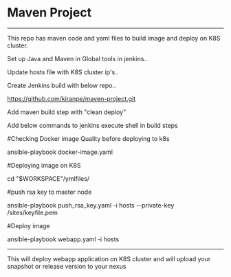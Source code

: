 # Maven Project
------------------------
This repo has maven code and yaml files to build image and deploy on K8S cluster.

Set up Java and Maven in Global tools in jenkins..

Update hosts file with K8S cluster ip's..

Create Jenkins build with below repo..

https://github.com/kiranpe/maven-project.git

Add maven build step with "clean deploy"

Add below commands to jenkins execute shell in build steps

#Checking Docker image Quality before deploying to k8s

ansible-playbook docker-image.yaml

#Deploying image on K8S

cd "$WORKSPACE"/ymlfiles/

#push rsa key to master node

ansible-playbook push_rsa_key.yaml -i hosts --private-key /sites/keyfile.pem

#Deploy image

ansible-playbook webapp.yaml -i hosts

----------------------------------------------------------------------

This will deploy webapp application on K8S cluster and will upload your snapshot or release version to your nexus

